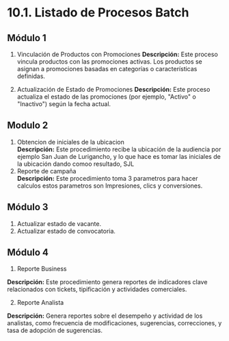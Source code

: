 # 10.1. Listado de Procesos Batch

## Módulo 1
1.  Vinculación de Productos con Promociones
**Descripción:** Este proceso vincula productos con las promociones activas. Los productos se asignan a promociones basadas en categorías o características definidas.

2. Actualización de Estado de Promociones
**Descripción:** Este proceso actualiza el estado de las promociones (por ejemplo, "Activo" o "Inactivo") según la fecha actual.

## Modulo 2
1. Obtencion de iniciales de la ubicacion </br>
**Descripción:** Este procedimiento recibe la ubicación de la audiencia por ejemplo San Juan de Lurigancho, y lo que hace es tomar las iniciales de la ubicación dando comoo resultado, SJL
2. Reporte de campaña </br>
**Descripción:** Este procedimiento toma 3 parametros para hacer calculos estos parametros son Impresiones, clics y conversiones.

## Módulo 3
1. Actualizar estado de vacante.
2. Actualizar estado de convocatoria.
## Módulo 4
1. Reporte Business </br>

**Descripción:** Este procedimiento genera reportes de indicadores clave relacionados con tickets, tipificación y actividades comerciales. 

2. Reporte Analista </br>

**Descripción:** Genera reportes sobre el desempeño y actividad de los analistas, como frecuencia de modificaciones, sugerencias, correcciones, y tasa de adopción de sugerencias.
